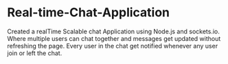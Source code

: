 # Real-time-Chat-Application
Created a realTime Scalable chat Application using Node.js and sockets.io. Where multiple users can chat together and messages get updated without refreshing the page. Every user in the chat get notified whenever any user join or left the chat. 
